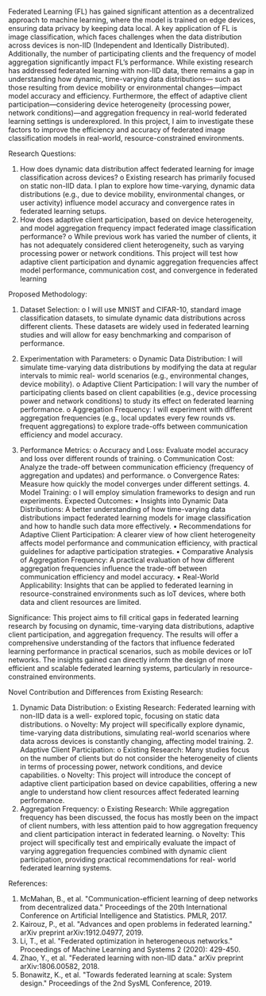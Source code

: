 Federated Learning (FL) has gained significant attention as a decentralized approach to machine learning, where the model is trained on edge devices, ensuring data privacy by keeping data local. A key application of FL is image classification, which faces challenges when the data distribution across devices is non-IID (Independent and Identically Distributed). Additionally, the number of participating clients and the frequency of model aggregation significantly impact FL’s performance.
While existing research has addressed federated learning with non-IID data, there remains a gap in understanding how dynamic, time-varying data distributions— such as those resulting from device mobility or environmental changes—impact model accuracy and efficiency. Furthermore, the effect of adaptive client participation—considering device heterogeneity (processing power, network conditions)—and aggregation frequency in real-world federated learning settings is underexplored.
In this project, I aim to investigate these factors to improve the efficiency and accuracy of federated image classification models in real-world, resource-constrained environments.

Research Questions:
1. How does dynamic data distribution affect federated learning for image classification across devices?
o Existing research has primarily focused on static non-IID data. I plan to explore how time-varying, dynamic data distributions (e.g., due to device mobility, environmental changes, or user activity) influence model accuracy and convergence rates in federated learning setups.
2. How does adaptive client participation, based on device heterogeneity, and model aggregation frequency impact federated image classification performance?
o While previous work has varied the number of clients, it has not adequately considered client heterogeneity, such as varying processing power or network conditions. This project will test how adaptive client participation and dynamic aggregation frequencies affect model performance, communication cost, and convergence in federated learning

Proposed Methodology:
1. Dataset Selection:
o I will use MNIST and CIFAR-10, standard image classification
datasets, to simulate dynamic data distributions across different clients. These datasets are widely used in federated learning studies and will allow for easy benchmarking and comparison of performance.

2. Experimentation with Parameters:
o Dynamic Data Distribution: I will simulate time-varying data
distributions by modifying the data at regular intervals to mimic real-
world scenarios (e.g., environmental changes, device mobility).
o Adaptive Client Participation: I will vary the number of participating
clients based on client capabilities (e.g., device processing power and network conditions) to study its effect on federated learning performance.
o Aggregation Frequency: I will experiment with different aggregation frequencies (e.g., local updates every few rounds vs. frequent aggregations) to explore trade-offs between communication efficiency and model accuracy.

3. Performance Metrics:
o Accuracy and Loss: Evaluate model accuracy and loss over different
rounds of training.
o Communication Cost: Analyze the trade-off between communication
efficiency (frequency of aggregation and updates) and performance.
o Convergence Rates: Measure how quickly the model converges under
different settings. 4. Model Training:
o I will employ simulation frameworks to design and run experiments. Expected Outcomes:
• Insights into Dynamic Data Distributions: A better understanding of how time-varying data distributions impact federated learning models for image classification and how to handle such data more effectively.
• Recommendations for Adaptive Client Participation: A clearer view of how client heterogeneity affects model performance and communication efficiency, with practical guidelines for adaptive participation strategies.
• Comparative Analysis of Aggregation Frequency: A practical evaluation of how different aggregation frequencies influence the trade-off between communication efficiency and model accuracy.
• Real-World Applicability: Insights that can be applied to federated learning in resource-constrained environments such as IoT devices, where both data and client resources are limited.

Significance:
This project aims to fill critical gaps in federated learning research by focusing on dynamic, time-varying data distributions, adaptive client participation, and
aggregation frequency. The results will offer a comprehensive understanding of the factors that influence federated learning performance in practical scenarios, such as mobile devices or IoT networks. The insights gained can directly inform the design of more efficient and scalable federated learning systems, particularly in resource- constrained environments.

Novel Contribution and Differences from Existing Research:
1. Dynamic Data Distribution:
o Existing Research: Federated learning with non-IID data is a well-
explored topic, focusing on static data distributions.
o Novelty: My project will specifically explore dynamic, time-varying data distributions, simulating real-world scenarios where data across
devices is constantly changing, affecting model training. 2. Adaptive Client Participation:
o Existing Research: Many studies focus on the number of clients but do not consider the heterogeneity of clients in terms of processing power, network conditions, and device capabilities.
o Novelty: This project will introduce the concept of adaptive client participation based on device capabilities, offering a new angle to understand how client resources affect federated learning performance.
3. Aggregation Frequency:
o Existing Research: While aggregation frequency has been discussed,
the focus has mostly been on the impact of client numbers, with less attention paid to how aggregation frequency and client participation interact in federated learning.
o Novelty: This project will specifically test and empirically evaluate the impact of varying aggregation frequencies combined with dynamic client participation, providing practical recommendations for real- world federated learning systems.

References:
1. McMahan, B., et al. "Communication-efficient learning of deep networks from decentralized data." Proceedings of the 20th International Conference on Artificial Intelligence and Statistics. PMLR, 2017.
2. Kairouz, P., et al. "Advances and open problems in federated learning." arXiv preprint arXiv:1912.04977, 2019.
3. Li, T., et al. "Federated optimization in heterogeneous networks." Proceedings of Machine Learning and Systems 2 (2020): 429-450.
4. Zhao, Y., et al. "Federated learning with non-IID data." arXiv preprint arXiv:1806.00582, 2018.
5. Bonawitz, K., et al. "Towards federated learning at scale: System design." Proceedings of the 2nd SysML Conference, 2019.
